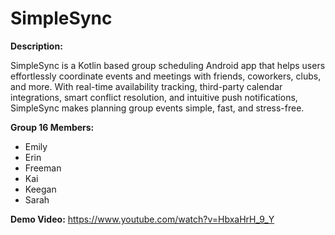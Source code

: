 # SimpleSync

**Description:**

SimpleSync is a Kotlin based group scheduling Android app that helps users effortlessly coordinate events and meetings with friends, coworkers, clubs, and more. With real-time availability tracking, third-party calendar integrations, smart conflict resolution, and intuitive push notifications, SimpleSync makes planning group events simple, fast, and stress-free.

**Group 16 Members:**
- Emily
- Erin
- Freeman
- Kai
- Keegan
- Sarah

**Demo Video:** https://www.youtube.com/watch?v=HbxaHrH_9_Y

